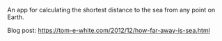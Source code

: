 An app for calculating the shortest distance to the sea from any point on Earth. 

Blog post: https://tom-e-white.com/2012/12/how-far-away-is-sea.html
